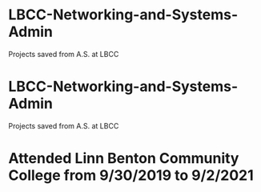 # LBCC-Networking-and-Systems-Admin
Projects saved from A.S. at LBCC 

# LBCC-Networking-and-Systems-Admin
Projects saved from A.S. at LBCC 

# Attended Linn Benton Community College from 9/30/2019 to 9/2/2021
